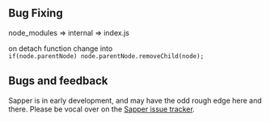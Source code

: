 ## Bug Fixing

node_modules => internal => index.js

on detach function change into     
    `if(node.parentNode) node.parentNode.removeChild(node);`


## Bugs and feedback

Sapper is in early development, and may have the odd rough edge here and there. Please be vocal over on the [Sapper issue tracker](https://github.com/sveltejs/sapper/issues).
